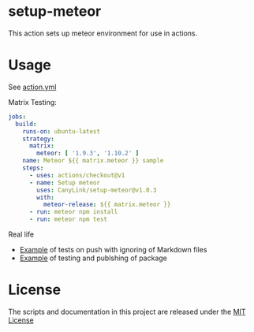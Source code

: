 # setup-meteor



This action sets up meteor environment for use in actions.

# Usage

See [action.yml](action.yml)

Matrix Testing:
```yaml
jobs:
  build:
    runs-on: ubuntu-latest
    strategy:
      matrix:
        meteor: [ '1.9.3', '1.10.2' ]
    name: Meteor ${{ matrix.meteor }} sample
    steps:
      - uses: actions/checkout@v1
      - name: Setup meteor
        uses: CanyLink/setup-meteor@v1.0.3
        with:
          meteor-release: ${{ matrix.meteor }}
      - run: meteor npm install
      - run: meteor npm test
```

Real life 
* [Example](https://github.com/CanyLink/meteor-client-bundler-project/blob/master/.github/workflows/nodejs.yml) of tests on push with ignoring of Markdown files
* [Example](https://github.com/CanyLink/meteor-client-bundler-project/blob/master/.github/workflows/npmpublish.yml) of testing and publshing of package

# License

The scripts and documentation in this project are released under the [MIT License](LICENSE)
